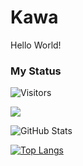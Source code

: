 # Kawa
Hello World!
### My Status
![Visitors](https://visitor-badge.glitch.me/badge?page_id=k-kawaa&left_color=gray&right_color=blue)
 
![](https://github-profile-summary-cards.vercel.app/api/cards/profile-details?username=k-kawaa&theme=vue)
 
![GitHub Stats](https://github-readme-stats.vercel.app/api?username=k-kawaa&show_icons=true)
 
[![Top Langs](https://github-readme-stats.vercel.app/api/top-langs/?username=k-kawaa&layout=compact&langs_count=6)](https://github.com/anuraghazra/github-readme-stats)
